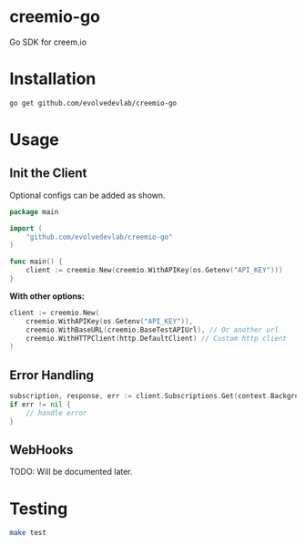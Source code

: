 # creemio-go

Go SDK for creem.io

# Installation

```sh
go get github.com/evolvedevlab/creemio-go
```

# Usage 

## Init the Client

Optional configs can be added as shown.
```go
package main

import (
    "github.com/evolvedevlab/creemio-go"
)

func main() {
    client := creemio.New(creemio.WithAPIKey(os.Getenv("API_KEY")))
}
```

**With other options:**
```go
client := creemio.New(
    creemio.WithAPIKey(os.Getenv("API_KEY")),
    creemio.WithBaseURL(creemio.BaseTestAPIUrl), // Or another url
    creemio.WithHTTPClient(http.DefaultClient) // Custom http client
)
```

## Error Handling
```go
subscription, response, err := client.Subscriptions.Get(context.Background(), "1")
if err != nil {
    // handle error
}
```

## WebHooks

TODO: Will be documented later.

# Testing
```sh
make test
```